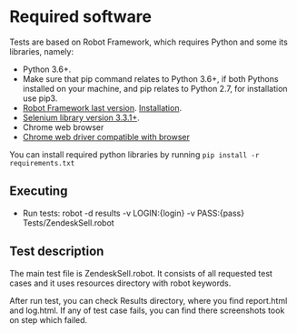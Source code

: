 # Required software
Tests are based on Robot Framework, which requires Python and some its libraries, namely:
- Python 3.6+.
- Make sure that pip command relates to Python 3.6+, if both Pythons installed on your machine, and pip relates to Python 2.7, for installation use pip3.
- [Robot Framework last version](https://robotframework.org/). [Installation](https://github.com/robotframework/robotframework/blob/master/INSTALL.rst).
- [Selenium library version 3.3.1+](https://pypi.org/project/robotframework-seleniumlibrary/).
- Chrome web browser
- [Chrome web driver compatible with browser](https://chromedriver.chromium.org/downloads)

You can install required python libraries by running `pip install -r requirements.txt`

## Executing
- Run tests: robot -d results -v LOGIN:{login} -v PASS:{pass}  Tests/ZendeskSell.robot

## Test description

The main test file is ZendeskSell.robot. It consists of all requested test cases and it uses resources directory with robot keywords.

After run test, you can check Results directory, where you find report.html and log.html. If any of test case fails, you can find there screenshots took on step which failed.